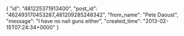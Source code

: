  {
   "id": "481225371913400",
   "post_id": "462493170453287_481209285248342",
   "from_name": "Pete Daoust",
   "message": "I have no nail guns either",
   "created_time": "2013-02-15T07:24:34+0000"
 }

